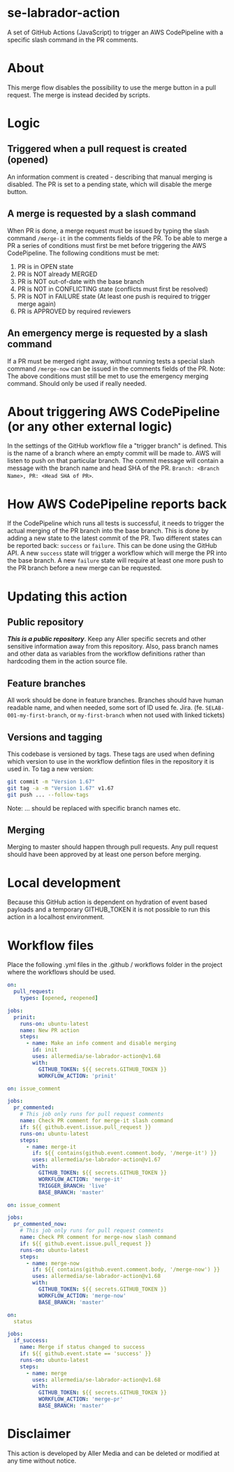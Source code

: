 # se-labrador-action

A set of GitHub Actions (JavaScript) to trigger an AWS CodePipeline with a specific slash command in the PR comments. 

# About

This merge flow disables the possibility to use the merge button in a pull request. The merge is instead decided by scripts.

# Logic

## Triggered when a pull request is created (opened)

An information comment is created - describing that manual merging is disabled. The PR is set to a pending state, which will
disable the merge button. 

## A merge is requested by a slash command

When PR is done, a merge request must be issued by typing the slash command `/merge-it` in the comments fields of the PR.
To be able to merge a PR a series of conditions must first be met before triggering the AWS CodePipeline. The following
conditions must be met:

1. PR is in OPEN state
2. PR is NOT already MERGED
3. PR is NOT out-of-date with the base branch
4. PR is NOT in CONFLICTING state (conflicts must first be resolved)
5. PR is NOT in FAILURE state (At least one push is required to trigger merge again)
6. PR is APPROVED by required reviewers

## An emergency merge is requested by a slash command

If a PR must be merged right away, without running tests a special slash command `/merge-now` can be issued in the comments fields of the PR.
Note: The above conditions must still be met to use the emergency merging command. Should only be used if really needed.

# About triggering AWS CodePipeline (or any other external logic)

In the settings of the GitHub workflow file a "trigger branch" is defined. This is the name of a branch where an empty commit will be made to.
AWS will listen to push on that particular branch. The commit message will contain a message with the branch name and head SHA of the PR.
`Branch: <Branch Name>, PR: <Head SHA of PR>`.

# How AWS CodePipeline reports back

If the CodePipeline which runs all tests is successful, it needs to trigger the actual merging of the PR branch into the base branch. This is done
by adding a new state to the latest commit of the PR. Two different states can be reported back: `success` or `failure`. This can be done using
the GitHub API. A new `success` state will trigger a workflow which will merge the PR into the base branch. A new `failure` state will require at least
one more push to the PR branch before a new merge can be requested.

# Updating this action

## Public repository

___This is a public repository___. Keep any Aller specific secrets and other sensitive information away from this repository. Also, pass branch names and other
data as variables from the workflow definitions rather than hardcoding them in the action source file. 

## Feature branches

All work should be done in feature branches. Branches should have human readable name, and when needed, some sort of ID
used fe. Jira. (fe. `SELAB-001-my-first-branch`, or `my-first-branch` when not used with linked tickets)

## Versions and tagging

This codebase is versioned by tags. These tags are used when defining which version to use in the workflow defintion files in the repository it is used in.
To tag a new version:

```bash
git commit -m "Version 1.67"
git tag -a -m "Version 1.67" v1.67
git push ... --follow-tags
```
Note: ... should be replaced with specific branch names etc.

## Merging

Merging to master should happen through pull requests. Any pull request should have been approved by at least one person before
merging.

# Local development

Because this GitHub action is dependent on hydration of event based payloads and a temporary GITHUB_TOKEN it is not possible to run this action in a localhost
environment.

# Workflow files

Place the following .yml files in the .github / workflows folder in the project where the workflows should be used.

```yaml
on:
  pull_request:
    types: [opened, reopened]

jobs:
  prinit:
    runs-on: ubuntu-latest
    name: New PR action
    steps:
      - name: Make an info comment and disable merging
        id: init
        uses: allermedia/se-labrador-action@v1.68
        with:
          GITHUB_TOKEN: ${{ secrets.GITHUB_TOKEN }}
          WORKFLOW_ACTION: 'prinit'
```


```yaml
on: issue_comment

jobs:
  pr_commented:
    # This job only runs for pull request comments
    name: Check PR comment for merge-it slash command
    if: ${{ github.event.issue.pull_request }}
    runs-on: ubuntu-latest
    steps:
      - name: merge-it
        if: ${{ contains(github.event.comment.body, '/merge-it') }}
        uses: allermedia/se-labrador-action@v1.67
        with:
          GITHUB_TOKEN: ${{ secrets.GITHUB_TOKEN }}
          WORKFLOW_ACTION: 'merge-it'
          TRIGGER_BRANCH: 'live'
          BASE_BRANCH: 'master'
 ```

```yaml
on: issue_comment

jobs:
  pr_commented_now:
    # This job only runs for pull request comments
    name: Check PR comment for merge-now slash command
    if: ${{ github.event.issue.pull_request }}
    runs-on: ubuntu-latest
    steps:
      - name: merge-now
        if: ${{ contains(github.event.comment.body, '/merge-now') }}
        uses: allermedia/se-labrador-action@v1.68
        with:
          GITHUB_TOKEN: ${{ secrets.GITHUB_TOKEN }}
          WORKFLOW_ACTION: 'merge-now'
          BASE_BRANCH: 'master'
```

```yaml
on:
  status

jobs:
  if_success:
    name: Merge if status changed to success
    if: ${{ github.event.state == 'success' }}
    runs-on: ubuntu-latest
    steps:
      - name: merge
        uses: allermedia/se-labrador-action@v1.68
        with:
          GITHUB_TOKEN: ${{ secrets.GITHUB_TOKEN }}
          WORKFLOW_ACTION: 'merge-pr'
          BASE_BRANCH: 'master'
```

# Disclaimer
This action is developed by Aller Media and can be deleted or modified at any time without notice. 